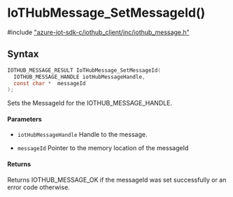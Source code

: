 # IoTHubMessage_SetMessageId()

\#include ["azure-iot-sdk-c/iothub_client/inc/iothub_message.h"](../iot-c-ref-iothub-message-h.md)  

## Syntax

```C
IOTHUB_MESSAGE_RESULT IoTHubMessage_SetMessageId(
  IOTHUB_MESSAGE_HANDLE	iotHubMessageHandle,
  const char *	messageId
);

```

Sets the MessageId for the IOTHUB_MESSAGE_HANDLE.

#### Parameters
* `iotHubMessageHandle` Handle to the message. 

* `messageId` Pointer to the memory location of the messageId

#### Returns
Returns IOTHUB_MESSAGE_OK if the messageId was set successfully or an error code otherwise.

